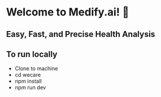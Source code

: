 <h1>Welcome to Medify.ai! 🚀 </h1>
<h2>Easy, Fast, and Precise Health Analysis</h2>

## To run locally 
- Clone to machine
- cd wecare
- npm install
- npm run dev
